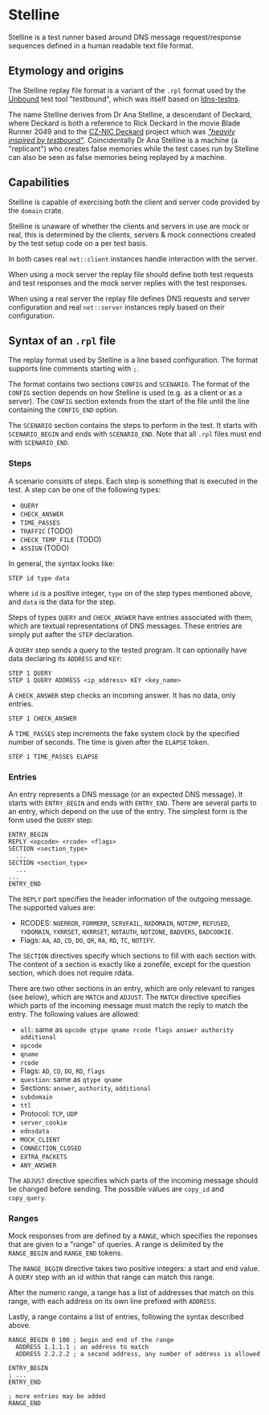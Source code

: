 # Stelline

Stelline is a test runner based around DNS message request/response sequences defined in a human readable text file format.

## Etymology and origins

The Stelline replay file format is a variant of the `.rpl` format used by the [Unbound](https://www.unbound.net/) test tool "testbound", which was itself based on [ldns-testns](https://nlnetlabs.nl/projects/ldns/about/).

The name Stelline derives from Dr Ana Stelline, a descendant of Deckard, where Deckard is both a reference to Rick Deckard in the movie Blade Runner 2049 and to the [CZ-NIC Deckard](https://github.com/CZ-NIC/deckard) project which was [_"heavily inspired by testbound"_](https://lists.nlnetlabs.nl/pipermail/unbound-users/2017-March/004699.html). Coincidentally Dr Ana Stelline is a machine (a "replicant") who creates false memories while the test cases run by Stelline can also be seen as false memories being replayed by a machine.

## Capabilities

Stelline is capable of exercising both the client and server code provided by the `domain` crate.

Stelline is unaware of whether the clients and servers in use are mock or real, this is determined by the clients, servers & mock connections created by the test setup code on a per test basis.

In both cases real `net::client` instances handle interaction with the server.

When using a mock server the replay file should define both test requests and test responses and the mock server replies with the test responses.

When using a real server the replay file defines DNS requests and server configuration and real `net::server` instances reply based on their configuration.

## Syntax of an `.rpl` file


The replay format used by Stelline is a line based configuration. The format supports line comments starting with `;`.

The format contains two sections `CONFIG` and `SCENARIO`. The format of the `CONFIG` section depends on how Stelline is used (e.g. as a client or as a server). The `CONFIG` section extends from the start of the file until the line containing the `CONFIG_END` option.

The `SCENARIO` section contains the steps to perform in the test. It starts with `SCENARIO_BEGIN` and ends with `SCENARIO_END`. Note that all `.rpl` files must end with `SCENARIO_END`.

### Steps
A scenario consists of steps. Each step is something that is executed in the test. A step can be one of the following types:

- `QUERY`
- `CHECK_ANSWER`
- `TIME_PASSES`
- `TRAFFIC` (TODO)
- `CHECK_TEMP_FILE` (TODO)
- `ASSIGN` (TODO)

In general, the syntax looks like:

```rpl
STEP id type data
```

where `id` is a positive integer, `type` on of the step types mentioned above, and `data` is the data for the step.

Steps of types `QUERY` and `CHECK_ANSWER` have entries associated with them, which are textual representations of DNS messages. These entries are simply put aafter the `STEP` declaration.

A `QUERY` step sends a query to the tested program. It can optionally have data declaring its `ADDRESS` and `KEY`:

```rpl
STEP 1 QUERY
STEP 1 QUERY ADDRESS <ip_address> KEY <key_name>  
```

A `CHECK_ANSWER` step checks an incoming answer. It has no data, only entries.

```rpl
STEP 1 CHECK_ANSWER
```

A `TIME_PASSES` step increments the fake system clock by the specified number of seconds. The time is given after the `ELAPSE` token.

```rpl
STEP 1 TIME_PASSES ELAPSE
```

### Entries

An entry represents a DNS message (or an expected DNS message). It starts with `ENTRY_BEGIN` and ends with `ENTRY_END`. There are several parts to an entry, which depend on the use of the entry. The simplest form is the form used the `QUERY` step:

```rpl
ENTRY_BEGIN
REPLY <opcode> <rcode> <flags>
SECTION <section_type>
  ...
SECTION <section_type>
  ...
...
ENTRY_END
```

The `REPLY` part specifies the header information of the outgoing message. The supported values are:

 - RCODES: `NOERROR`, `FORMERR`, `SERVFAIL`, `NXDOMAIN`, `NOTIMP`, `REFUSED`, `YXDOMAIN`, `YXRRSET`, `NXRRSET`, `NOTAUTH`, `NOTZONE`, `BADVERS`, `BADCOOKIE`.
 - Flags: `AA`, `AD`, `CD`, `DO`, `QR`, `RA`, `RD`, `TC`, `NOTIFY`.

The `SECTION` directives specify which sections to fill with each section with. The content of a section is exactly like a zonefile, except for the question section, which does not require rdata.

There are two other sections in an entry, which are only relevant to ranges (see below), which are `MATCH` and `ADJUST`. The `MATCH` directive specifies which parts of the incoming message must match the reply to match the entry. The following values are allowed:

- `all`: same as `opcode qtype qname rcode flags answer authority additional`
- `opcode`
- `qname`
- `rcode`
- Flags: `AD`, `CD`, `DO`, `RD`, `flags`
- `question`: same as `qtype qname`
- Sections: `answer`, `authority`, `additional`
- `subdomain`
- `ttl`
- Protocol: `TCP`, `UDP`
- `server_cookie`
- `ednsdata`
- `MOCK_CLIENT`
- `CONNECTION_CLOSED`
- `EXTRA_PACKETS`
- `ANY_ANSWER`

The `ADJUST` directive specifies which parts of the incoming message should be changed before sending. The possible values are `copy_id` and `copy_query`.

### Ranges

Mock responses from are defined by a `RANGE`, which specifies the reponses that are given to a "range" of queries. A range is delimited by the `RANGE_BEGIN` and `RANGE_END` tokens.

The `RANGE_BEGIN` directive takes two positive integers: a start and end value. A `QUERY` step with an id within that range can match this range.

After the numeric range, a range has a list of addresses that match on this range, with each address on its own line prefixed with `ADDRESS`.

Lastly, a range contains a list of entries, following the syntax described above.

```rpl
RANGE_BEGIN 0 100 ; begin and end of the range
  ADDRESS 1.1.1.1 ; an address to match
  ADDRESS 2.2.2.2 ; a second address, any number of address is allowed

ENTRY_BEGIN
; ... 
ENTRY_END

; more entries may be added
RANGE_END
```
